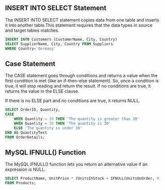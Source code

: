 ## INSERT INTO SELECT Statement

The INSERT INTO SELECT statement copies data from one table and inserts it into another table.This statement requires that the data types in source and target tables matches.

```sql
INSERT INTO Customers (CustomerName, City, Country)
SELECT SupplierName, City, Country FROM Suppliers
WHERE Country='Germany'
```

## Case Statement

The CASE statement goes through conditions and returns a value when the first condition is met (like an if-then-else statement). So, once a condition is true, it will stop reading and return the result. If no conditions are true, it returns the value in the ELSE clause.

If there is no ELSE part and no conditions are true, it returns NULL.

```sql
SELECT OrderID, Quantity,
CASE
    WHEN Quantity > 30 THEN 'The quantity is greater than 30'
    WHEN Quantity = 30 THEN 'The quantity is 30'
    ELSE 'The quantity is under 30'
END AS QuantityText
FROM OrderDetails;
```

## MySQL IFNULL() Function

The MySQL IFNULL() function lets you return an alternative value if an expression is NULL.

```sql
SELECT ProductName, UnitPrice * (UnitsInStock + IFNULL(UnitsOnOrder, 0))
FROM Products;
```
